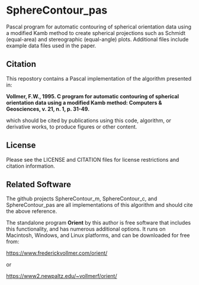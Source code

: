 # SphereContour_pas
Pascal program for automatic contouring of spherical orientation data using a modified Kamb method to create spherical projections such as Schmidt (equal-area) and stereographic (equal-angle) plots. Additional files include example data files used in the paper. 

## Citation
This repostory contains a Pascal implementation of the algorithm presented in:

__Vollmer, F.W., 1995. C program for automatic contouring of spherical 
orientation data using a modified Kamb method: Computers & Geosciences, 
v. 21, n. 1, p. 31-49.__

which should be cited by publications using this code, algorithm, or derivative 
works, to produce figures or other content. 

## License
Please see the LICENSE and CITATION files for license restrictions and citation 
information.

## Related Software
The github projects SphereContour_m, SphereContour_c, and SphereContour_pas are all implementations of this algorithm
and should cite the above reference.

The standalone program __Orient__ by this author is free software that includes 
this functionality, and has numerous additional options. It runs on Macintosh, 
Windows, and Linux platforms, and can be downloaded for free from: 

https://www.frederickvollmer.com/orient/
  
or
  
https://www2.newpaltz.edu/~vollmerf/orient/
